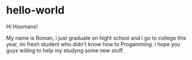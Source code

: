 # hello-world

Hi Hoomans!

My name is Roman, i just graduate on hight school and i go to college this year, im fresh student who didn't know how to Progamming.
i hope you guys willing to help my studyng some new stuff.
